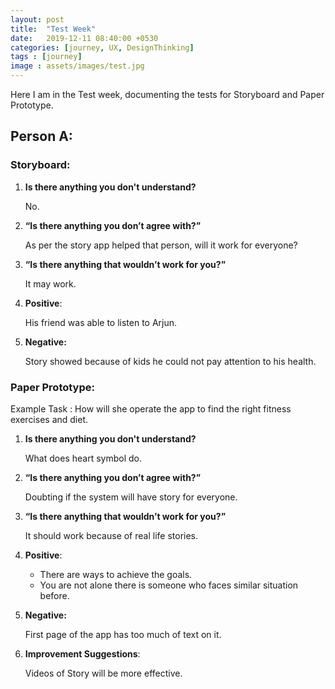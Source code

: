 ```yaml
---
layout: post
title:  "Test Week"
date:   2019-12-11 08:40:00 +0530
categories: [journey, UX, DesignThinking]
tags : [journey]
image : assets/images/test.jpg
---
```


Here I am in the Test week, documenting the tests for Storyboard and Paper Prototype.

## Person A:

### Storyboard:

1. **Is there anything you don't understand?**

   No.

2. **“Is there anything you don’t agree with?”**

   As per the story app helped that person, will it work for everyone?

3. **“Is there anything that wouldn’t work for you?”**

   It may work. 

4. **Positive**:

   His friend was able to listen to Arjun.

5. **Negative:**

   Story showed because of kids he could not pay attention to his health.

### Paper Prototype:

Example Task : How will she operate the app to find the right fitness exercises and diet.

1. **Is there anything you don't understand?**

   What does heart symbol do.

2. **“Is there anything you don’t agree with?”**

   Doubting if the system will have story for everyone.

3. **“Is there anything that wouldn’t work for you?”**

   It should work because of real life stories.

4. **Positive**:

   - There are ways to achieve the goals.
   - You are not alone there is someone who faces similar situation before.

5. **Negative:**

   First page of the app has too much of text on it.

6. **Improvement Suggestions**:

   Videos of Story will be more effective. 

